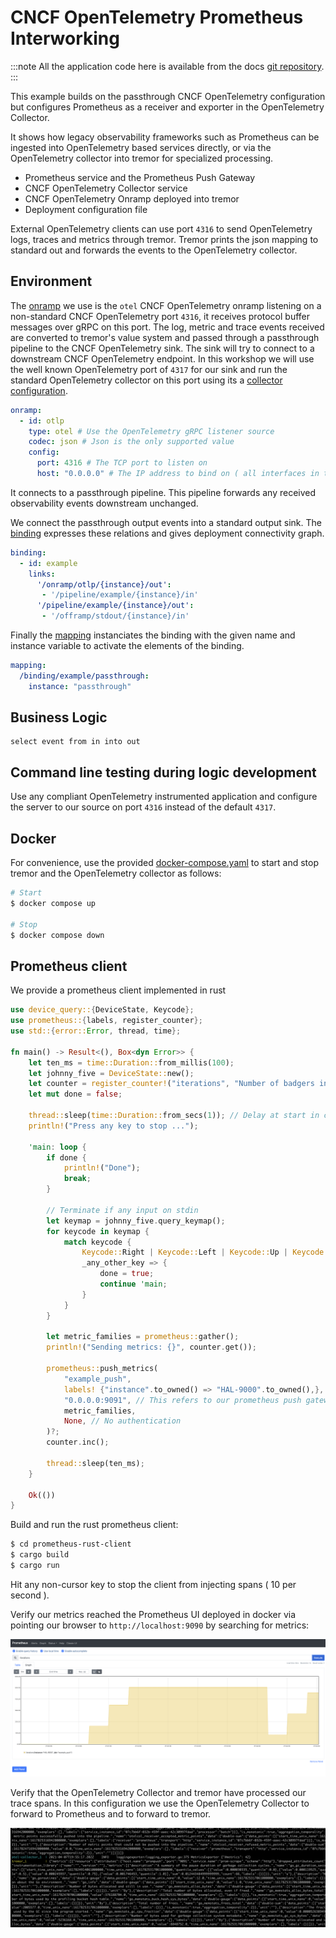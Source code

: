 # CNCF OpenTelemetry Prometheus Interworking

:::note
All the application code here is available from the docs [git repository](__GIT__).
:::

This example builds on the  passthrough CNCF OpenTelemetry
configuration but configures Prometheus as a receiver and exporter in the
OpenTelemetry Collector.

It shows how legacy observability frameworks such as Prometheus can be
ingested into OpenTelemetry based services directly, or via the
OpenTelemetry collector into tremor for specialized processing.

* Prometheus service and the Prometheus Push Gateway
* CNCF OpenTelemetry Collector service
* CNCF OpenTelemetry Onramp deployed into tremor
* Deployment configuration file

External OpenTelemetry clients can use port `4316` to send OpenTelemetry logs, traces and metrics
through tremor. Tremor prints the json mapping to standard out and forwards the events to the
OpenTelemetry collector.

## Environment

The [onramp](etc/tremor/config/00_ramps.yaml) we use is the `otel` CNCF OpenTelemetry onramp listening on a non-standard CNCF OpenTelemetry port `4316`, it receives protocol buffer messages over gRPC on this port. The log, metric and trace events received are converted to tremor's value system and passed through a passthrough pipeline to the CNCF OpenTelemetry sink. The sink will try to connect to a downstream CNCF OpenTelemetry endpoint. In this workshop we will use the well known OpenTelemetry port of `4317` for our sink and run the standard OpenTelemetry collector on this port using its a [collector configuration](etc/otel/collector.yaml).

```yaml
onramp:
  - id: otlp
    type: otel # Use the OpenTelemetry gRPC listener source
    codec: json # Json is the only supported value
    config:
      port: 4316 # The TCP port to listen on
      host: "0.0.0.0" # The IP address to bind on ( all interfaces in this case )
```

It connects to a passthrough pipeline. This pipeline forwards any received
observability events downstream unchanged.

We connect the passthrough output events into a standard output sink.
The [binding](./etc/tremor/config/01_binding.yaml) expresses these relations and gives deployment connectivity graph.

```yaml
binding:
  - id: example
    links:
      '/onramp/otlp/{instance}/out':
       - '/pipeline/example/{instance}/in'
      '/pipeline/example/{instance}/out':
       - '/offramp/stdout/{instance}/in'
```

Finally the [mapping](./etc/tremor/config/02_mapping.yaml) instanciates the binding with the given name and instance variable to activate the elements of the binding.

```yaml
mapping:
  /binding/example/passthrough:
    instance: "passthrough"
```

## Business Logic

```trickle
select event from in into out
```

## Command line testing during logic development

Use any compliant OpenTelemetry instrumented application and configure the
server to our source on port `4316` instead of the default `4317`.

## Docker

For convenience, use the provided [docker-compose.yaml](./docker-compose.yaml) to
start and stop tremor and the OpenTelemetry collector as follows:

```bash
# Start
$ docker compose up

# Stop
$ docker compose down
```

## Prometheus client

We provide a prometheus client implemented in rust

```rust
use device_query::{DeviceState, Keycode};
use prometheus::{labels, register_counter};
use std::{error::Error, thread, time};

fn main() -> Result<(), Box<dyn Error>> {
    let ten_ms = time::Duration::from_millis(100);
    let johnny_five = DeviceState::new();
    let counter = register_counter!("iterations", "Number of badgers in snot green situations")?;
    let mut done = false;

    thread::sleep(time::Duration::from_secs(1)); // Delay at start in case user still has keys pressed
    println!("Press any key to stop ...");

    'main: loop {
        if done {
            println!("Done");
            break;
        }

        // Terminate if any input on stdin
        let keymap = johnny_five.query_keymap();
        for keycode in keymap {
            match keycode {
                Keycode::Right | Keycode::Left | Keycode::Up | Keycode::Down => (),
                _any_other_key => {
                    done = true;
                    continue 'main;
                }
            }
        }

        let metric_families = prometheus::gather();
        println!("Sending metrics: {}", counter.get());

        prometheus::push_metrics(
            "example_push",
            labels! {"instance".to_owned() => "HAL-9000".to_owned(),},
            "0.0.0.0:9091", // This refers to our prometheus push gateway in the docker-compose
            metric_families,
            None, // No authentication
        )?;
        counter.inc();

        thread::sleep(ten_ms);
    }

    Ok(())
}
```

Build and run the rust prometheus client:

```bash
$ cd prometheus-rust-client
$ cargo build
$ cargo run
```

Hit any non-cursor key to stop the client from injecting spans ( 10 per second ).

Verify our metrics reached the Prometheus UI deployed in docker via pointing our browser to `http://localhost:9090` by searching for metrics:

![screenshot.png](./prometheus-ui.png)

Verify that the OpenTelemetry Collector and tremor have processed our trace spans.
In this configuration we use the OpenTelemetry Collector to forward to Prometheus and to
forward to tremor.

![screenshot.png](./docker-snap.png)

